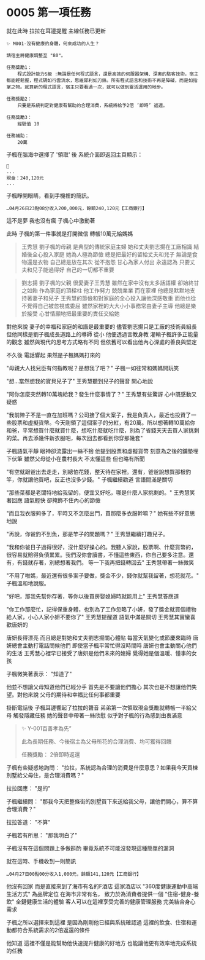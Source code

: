 # 0005 第一項任務

就在此時
拉拉在耳邊提醒
主線任務已更新

```
✨ M001-沒有健康的身體，何來成功的人生？

請宿主將健康調整至 "80"。

任務獎勵1：
    程式設計能力S級 :無論是任何程式語言，還是高效的伺服器架構、深奧的駭客技術，宿主都能輕鬆握，程式碼如行雲流水，思維犀利如刀鋒。所有程式語言和技術不再是障礙，而是如指掌之物。就算新的程式語言，宿主只要看過一次，就可以做到靈活運用的地步。

任務獎勵2：
    只要是系統判定對健康有幫助的合理消費，系統將給予2倍 ’即時’ 返還。
 
任務獎勵3：
    經驗值 10
 
任務補助：
    20萬
```

子楓在腦海中選擇了 '領取' 後
系統介面即返回主頁顯示：

```
📰
...
現金：240,120元
...
```

子楓睜開眼睛，看到手機裡的簡訊。

`…04月26日23點08分收入200,000元，餘額240,120元【工商銀行】`

這不是夢
我也沒有瘋
子楓心中激動著

此時
子楓的第一件事就是打開微信
轉帳10萬元給媽媽

> 王秀慧
劉子楓的母親
是典型的傳統家庭主婦
她和丈夫劉志揚在工廠相識
結婚後全心投入家庭
她為人極為節儉
總是把最好的留給丈夫和兒子
無論是食物還是衣物
自己總是放在其次
從不抱怨
甘心為家人付出
永遠認為
只要丈夫和兒子能過得好
自己的一切都不重要


> 劉志揚
劉子楓的父親
很愛妻子王秀慧
雖然在家中沒有太多話語權
卻始終甘之如飴
作為家庭的頂樑柱
他工作努力
兢兢業業
而在家裡
他總是默默地支持著妻子和兒子
王秀慧的節儉和對家庭的全心投入讓他深感敬重
而他也從不覺得自己被忽視或委屈
雖然家裡的大大小小事務常由妻子主導
他總是樂於接受
心甘情願地把最重要的責任交給她
> 

對他來說
妻子的幸福和家庭的和諧是最重要的
儘管劉志揚只是工廠的技術員組長
但他同樣是劉子楓成長道路上的導師
從小
他便透過言教身教
灌輸子楓許多正能量的觀念
雖然與現代的思考方式略有不同
但依舊可以看出他內心深處的善良與堅定

不久後
電話響起
果然是子楓媽媽打來的

"母親大人找兒臣有何指教呢？是想我了吧？"
子楓一如往常和媽媽開玩笑

"想…當然想我的寶貝兒子了"
王秀慧聽到兒子的聲音
開心地說

"阿你怎麼突然轉10萬塊給我？發生什麼事情了？"
王秀慧有些驚訝
心中既感動又疑惑

"我前陣子不是一直在加班嗎？公司接了個大案子，我是負責人，最近也投資了一些股票和虛擬貨幣。今天剛領了這個案子的分紅，有20萬。所以想著轉10萬給你和爸，平常想買什麼就買什麼，想吃什麼就吃什麼，別為了省錢天天去買人家挑剩的菜。再去添幾件新衣服吧，每次回去都看到你穿那幾套"

子楓語氣平靜
眼神卻流露出一絲不捨
他提到股票和虛擬貨幣
刻意為之後的鋪墊埋下伏筆
雖然父母從小在農村長大
不太懂這些
但也略有所聞

"有空就跟爸出去走走，別總怕花錢，整天待在家裡。還有，爸爸說想買那根釣竿，你就讓他買吧，反正也沒多少錢。"
子楓繼續勸道
言語間滿是關切

"那些菜都是老闆特地給我留的，便宜又好吃，哪是什麼人家挑剩的。"
王秀慧笑著回應
語氣輕快
卻掩飾不住內心的節儉

"而且我衣服夠多了，平時又不怎麼出門，買那麼多衣服幹嘛？"
她有些不好意思地說

"再說，你爸釣不到魚，那是竿子的問題嗎？"
王秀慧繼續打趣兒子。

"我和你爸日子過得很好，沒什麼好操心的。我聽人家說，股票啊、什麼貨幣的，很容易就賠得負債累累。我們沒你會讀書，不懂這些東西，你自己要多注意。還有，有錢就存著，別總想著我們。
等一下我再把錢轉回去"
王秀慧帶著一絲微笑

"不用了啦媽，最近還有很多案子要做，獎金不少，錢你就幫我留著，想花就花。"
子楓溫和地說服。

"好吧，那我先幫你存著，等你以後買房娶媳婦時就能用上"
王秀慧答應道

"你工作那麼忙，記得保重身體，也別為了工作忽略了小妍，發了獎金就買個禮物給人家，小心人家小妍不要你了"
王秀慧提醒道
語氣中滿是關切
王秀慧其實蠻喜歡唐妍的

唐妍長得漂亮
而且總是對她和丈夫劉志揚關心體貼
每當天氣變化或節慶來臨時
唐妍總會主動打電話問候他們
即使當子楓平常忙得沒時間時
唐妍也會主動關心他們的生活
王秀慧心裡早已接受了唐妍是他們未來的媳婦
覺得她是個溫暖、懂事的女孩

子楓微笑著表示：
"知道了"

他並不想讓父母知道他們已經分手
首先是不要讓他們擔心
其次也是不想讓他們失望。對他來說
父母的期待和幸福比任何事都重要

掛斷電話後
子楓耳邊響起了拉拉的聲音
弟弟第一次領取現金獎勵就轉帳一半給父母
觸發隱藏任務
她的聲音中帶著一絲欣慰
似乎對子楓的行為感到由衷滿意


> ✨ Y-001百善孝為先”
>
>此為長期任務、今後宿主為父母所花的合理消費、均可獲得回饋
>
>任務獎勵： 2倍即時返還


子楓有些疑惑地詢問：
"拉拉，系統認為合理的消費是什麼意思？如果我今天買棟別墅給父母住，是合理消費嗎？"

拉拉回應：
"是的"

子楓繼續問：
"那我今天把整條街的別墅買下來送給我父母，讓他們開心，算不算合理消費？"

拉拉答道：
"不算"

子楓若有所思：
"那我明白了"

子楓沒有在這個問題上多做斟酌
畢竟系統不可能沒發現這種簡單的漏洞

就在這時、手機收到一則簡訊

`…04月27日00點00分收入1,000元，餘額141,120元【工商銀行】`

他沒有回家
而是直接來到了海市有名的F酒店
這家酒店以
"360度健康運動中高端生活方式"
為品牌定位
在海市非常有名，
致力於為消費者提供一個
"住宿-健身-餐飲"
全鏈健康生活的體驗
客人可以在這裡享受完善的健康管理服務
完美結合身心需求

子楓之所以選擇來到這裡
是因為剛剛他已經與系統確認過
這裡的飲食、住宿和運動都符合系統需求的2倍返還的條件

他知道
這裡不僅是能幫助他快速提升健康的好地方
也能讓他更有效率地完成系統的任務